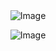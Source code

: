<div align="center"<

![Image](https://github.com/user-attachments/assets/8801d49f-0751-4ba1-9bd6-835fda0d9bb8)

![Image](https://github.com/user-attachments/assets/e372ef42-fb91-4a5d-8ebb-6e254bb151de)
